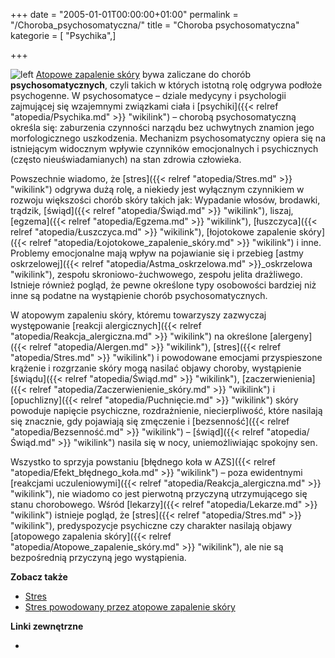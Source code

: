 +++
date = "2005-01-01T00:00:00+01:00"
permalink = "/Choroba_psychosomatyczna/"
title = "Choroba psychosomatyczna"
kategorie = [ "Psychika",]

+++

![](/images/ChorobaPsychosomatyczna.png "left") [Atopowe zapalenie skóry](/atopedia/Atopowe_zapalenie_skóry "wikilink") bywa zaliczane do chorób **psychosomatycznych**, czyli takich w których istotną rolę odgrywa podłoże psychogenne. W psychosomatyce – dziale medycyny i psychologii zajmującej się wzajemnymi związkami ciała i [psychiki]({{< relref "atopedia/Psychika.md" >}} "wikilink") – chorobą psychosomatyczną określa się: zaburzenia czynności narządu bez uchwytnych znamion jego morfologicznego uszkodzenia. Mechanizm psychosomatyczny opiera się na istniejącym widocznym wpływie czynników emocjonalnych i psychicznych (często nieuświadamianych) na stan zdrowia człowieka.

Powszechnie wiadomo, że [stres]({{< relref "atopedia/Stres.md" >}} "wikilink") odgrywa dużą rolę, a niekiedy jest wyłącznym czynnikiem w rozwoju większości chorób skóry takich jak: Wypadanie włosów, brodawki, trądzik, [świąd]({{< relref "atopedia/Świąd.md" >}} "wikilink"), liszaj, [egzema]({{< relref "atopedia/Egzema.md" >}} "wikilink"), [łuszczyca]({{< relref "atopedia/Łuszczyca.md" >}} "wikilink"), [łojotokowe zapalenie skóry]({{< relref "atopedia/Łojotokowe_zapalenie_skóry.md" >}} "wikilink") i inne. Problemy emocjonalne mają wpływ na pojawianie się i przebieg [astmy oskrzelowej]({{< relref "atopedia/Astma_oskrzelowa.md" >}}_oskrzelowa "wikilink"), zespołu skroniowo-żuchwowego, zespołu jelita drażliwego. Istnieje również pogląd, że pewne określone typy osobowości bardziej niż inne są podatne na wystąpienie chorób psychosomatycznych.

W atopowym zapaleniu skóry, któremu towarzyszy zazwyczaj występowanie [reakcji alergicznych]({{< relref "atopedia/Reakcja_alergiczna.md" >}} "wikilink") na określone [alergeny]({{< relref "atopedia/Alergen.md" >}} "wikilink"), [stres]({{< relref "atopedia/Stres.md" >}} "wikilink") i powodowane emocjami przyspieszone krążenie i rozgrzanie skóry mogą nasilać objawy choroby, wystąpienie [świądu]({{< relref "atopedia/Świąd.md" >}} "wikilink"), [zaczerwienienia]({{< relref "atopedia/Zaczerwienienie_skóry.md" >}} "wikilink") i [opuchlizny]({{< relref "atopedia/Puchnięcie.md" >}} "wikilink") skóry powoduje napięcie psychiczne, rozdrażnienie, niecierpliwość, które nasilają się znacznie, gdy pojawiają się zmęczenie i [bezsenność]({{< relref "atopedia/Bezsenność.md" >}} "wikilink") – [świąd]({{< relref "atopedia/Świąd.md" >}} "wikilink") nasila się w nocy, uniemożliwiając spokojny sen.

Wszystko to sprzyja powstaniu [błędnego koła w AZS]({{< relref "atopedia/Efekt_błędnego_koła.md" >}} "wikilink") – poza ewidentnymi [reakcjami uczuleniowymi]({{< relref "atopedia/Reakcja_alergiczna.md" >}} "wikilink"), nie wiadomo co jest pierwotną przyczyną utrzymującego się stanu chorobowego. Wśród [lekarzy]({{< relref "atopedia/Lekarze.md" >}} "wikilink") istnieje pogląd, że [stres]({{< relref "atopedia/Stres.md" >}} "wikilink"), predyspozycje psychiczne czy charakter nasilają objawy [atopowego zapalenia skóry]({{< relref "atopedia/Atopowe_zapalenie_skóry.md" >}} "wikilink"), ale nie są bezpośrednią przyczyną jego wystąpienia.

**Zobacz także**

-   [Stres](/atopedia/Stres "wikilink")
-   [Stres powodowany przez atopowe zapalenie skóry](/atopedia/Stres_powodowany_przez_atopowe_zapalenie_skóry "wikilink")

**Linki zewnętrzne**

-
